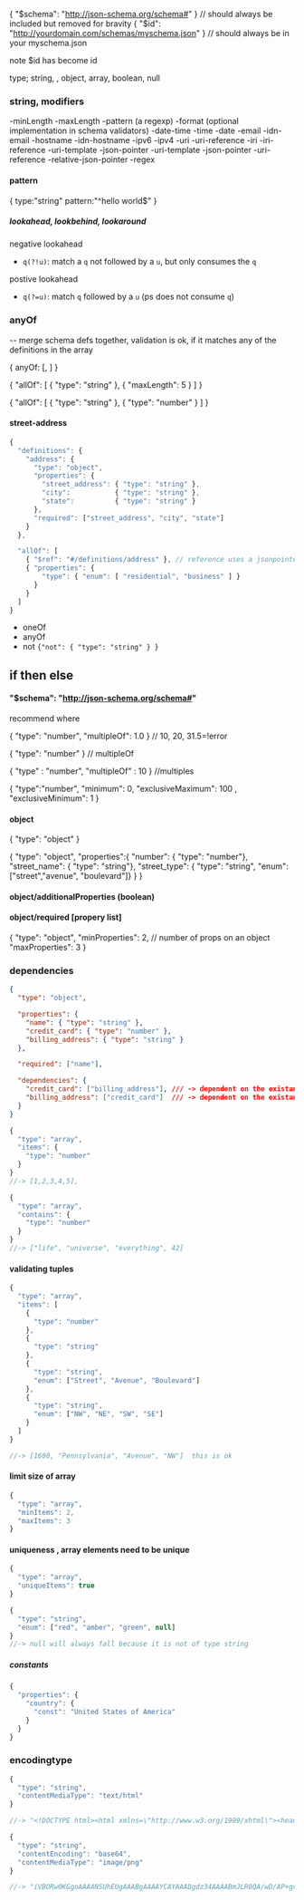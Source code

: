 { "$schema": "http://json-schema.org/schema#" } // should always be included but removed for bravity
{ "$id": "http://yourdomain.com/schemas/myschema.json" } // should always be in your myschema.json

note $id has become id

type; string, <numeric types>, object, array, boolean, null

### string, modifiers
  -minLength
  -maxLength
  -pattern (a regexp)
  -format (optional implementation in schema validators)
    -date-time
    -time
    -date
    -email
    -idn-email
    -hostname
    -idn-hostname
    -ipv6
    -ipv4
    -uri
    -uri-reference
    -iri
    -iri-reference
    -uri-template
    -json-pointer
    -uri-template
    -json-pointer
    -uri-reference
    -relative-json-pointer
    -regex

#### pattern
 
 {
     type:"string"
     pattern:"^hello world$"
 }

##### lookahead, lookbehind, lookaround

negative lookahead
- `q(?!u)`: match a `q` not followed by a `u`, but only consumes the `q`

postive lookahead
- `q(?=u)`: match `q` followed by a `u` (ps does not consume `q`)

### anyOf 
 -- merge schema defs together, validation is ok, if it matches any of the definitions in the array

{
    anyOf: [<schema1>, <schema2>]
} 

{
  "allOf": [
    { "type": "string" },
    { "maxLength": 5 }
  ]
}

{
  "allOf": [
    { "type": "string" },
    { "type": "number" }
  ]
}

#### street-address

```javascript
{
  "definitions": {
    "address": {
      "type": "object",
      "properties": {
        "street_address": { "type": "string" },
        "city":           { "type": "string" },
        "state":          { "type": "string" }
      },
      "required": ["street_address", "city", "state"]
    }
  },

  "allOf": [
    { "$ref": "#/definitions/address" }, // reference uses a jsonpointer , ofc this can be recursive!
    { "properties": {
        "type": { "enum": [ "residential", "business" ] }
      }
    }
  ]
}
```

- oneOf
- anyOf
- not  `{"not": { "type": "string" } }`

## if then else

#### "$schema": "http://json-schema.org/schema#"
recommend where 

{ "type": "number", "multipleOf": 1.0 } // 10, 20, 31.5=!error

{ "type": "number" } // multipleOf 

{  "type" : "number", "multipleOf" : 10 } //multiples

{ "type":"number", "minimum": 0, "exclusiveMaximum": 100 , "exclusiveMinimum": 1 } 

#### object

{ "type": "object" }

{ "type": "object",
    "properties":{
        "number":  { "type": "number"},
        "street_name": { "type": "string"},
        "street_type": { "type": "string", "enum": ["street","avenue", "boulevard"]}
    }
}
 
#### object/additionalProperties (boolean)

#### object/required [propery list]
{
  "type": "object",
  "minProperties": 2, // number of props on an object
  "maxProperties": 3
}

### dependencies

```json
{
  "type": "object",

  "properties": {
    "name": { "type": "string" },
    "credit_card": { "type": "number" },
    "billing_address": { "type": "string" }
  },

  "required": ["name"],

  "dependencies": {
    "credit_card": ["billing_address"], /// -> dependent on the existance of "billing_address"
    "billing_address": ["credit_card"]  /// -> dependent on the existance of "credit_card"
  }
}
```

```javascript
{
  "type": "array",
  "items": {
    "type": "number"
  }
}
//-> [1,2,3,4,5], 
```


```javascript
{
  "type": "array",
  "contains": {
    "type": "number"
  }
}
//-> ["life", "universe", "everything", 42]
```

#### validating tuples

```javascript
{
  "type": "array",
  "items": [
    {
      "type": "number"
    },
    {
      "type": "string"
    },
    {
      "type": "string",
      "enum": ["Street", "Avenue", "Boulevard"]
    },
    {
      "type": "string",
      "enum": ["NW", "NE", "SW", "SE"]
    }
  ]
}

//-> [1600, "Pennsylvania", "Avenue", "NW"]  this is ok

```

#### limit size of array

```javascript
{
  "type": "array",
  "minItems": 2,
  "maxItems": 3
}

```

#### uniqueness , array elements need to be unique

```javascript
{
  "type": "array",
  "uniqueItems": true
}
```

```javascript
{
  "type": "string",
  "enum": ["red", "amber", "green", null]
}
//-> null will always fall because it is not of type string
```

##### constants

```javascript
{
  "properties": {
    "country": {
      "const": "United States of America"
    }
  }
}
```

### encodingtype

```javascript
{
  "type": "string",
  "contentMediaType": "text/html"
}

//-> "<!DOCTYPE html><html xmlns=\"http://www.w3.org/1999/xhtml\"><head></head></html>"

{
  "type": "string",
  "contentEncoding": "base64",
  "contentMediaType": "image/png"
}

//-> "iVBORw0KGgoAAAANSUhEUgAAABgAAAAYCAYAAADgdz34AAAABmJLR0QA/wD/AP+gvaeTAAAA..."
```












































